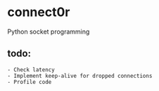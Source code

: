 # connect0r
Python socket programming

## todo:
```monospace
- Check latency
- Implement keep-alive for dropped connections
- Profile code
```
